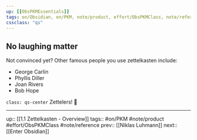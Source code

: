 ```yaml
---
up: [[ObsPKMEssentials]]
tags: on/Obsidian, on/PKM, note/product, effort/ObsPKMClass, note/reference
cssclass: "qs"
---
```

## No laughing matter

Not convinced yet? Other famous people you use zettelkasten include:

- George Carlin 
- Phyllis Diller
- Joan Rivers 
- Bob Hope 

`class: qs-center`
Zettelers! 🤣


---
up:: [[1.1 Zettelkasten - Overview]]
tags:: #on/PKM #note/product #effort/ObsPKMClass #note/reference 
prev:: [[Niklas Luhmann]]
next:: [[Enter Obsidian]]


